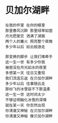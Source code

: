 
贝加尔湖畔
=========


    在我的怀里 在你的眼里
    那里春风沉醉 那里绿草如茵
    月光把爱恋 洒满了湖面
    两个人的篝火 照亮整个夜晚
    多少年以后 如云般游走

    那变换的脚步 让我们难牵手
    这一生一世 有多少你我
    被吞没在月光如水的夜里
    多想某一天 往日又重现
    我们流连忘返 在贝加尔湖畔
    多少年以后 往事随云走
    那纷飞的冰雪容不下那温柔
    这一生一世 这时间太少
    不够证明融化冰雪的深情
    就在某一天 你忽然出现
    你清澈又神秘 在贝加尔湖畔
    你清澈又神秘 像贝加尔湖畔
    